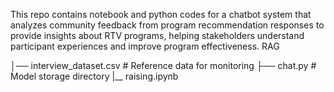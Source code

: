 This repo contains notebook and python codes for a chatbot system that analyzes community feedback from program recommendation responses to provide insights about RTV programs, helping stakeholders understand participant experiences and improve program effectiveness.
RAG

│── interview_dataset.csv  # Reference data for monitoring
├── chat.py             # Model storage directory
|__ raising.ipynb
